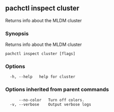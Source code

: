 ## pachctl inspect cluster

Returns info about the MLDM cluster

### Synopsis

Returns info about the MLDM cluster

```
pachctl inspect cluster [flags]
```

### Options

```
  -h, --help   help for cluster
```

### Options inherited from parent commands

```
      --no-color   Turn off colors.
  -v, --verbose    Output verbose logs
```

